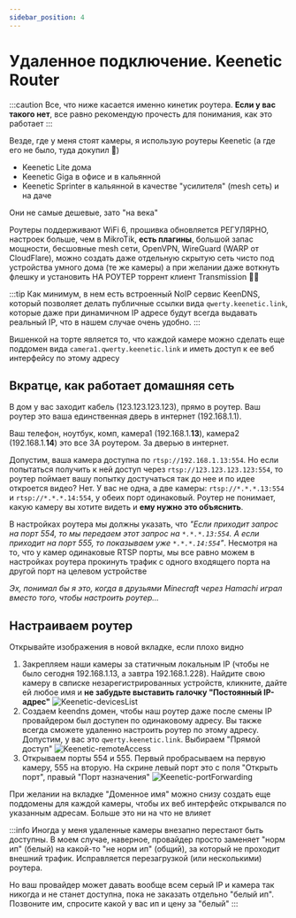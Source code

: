 ```yaml
---
sidebar_position: 4
---
```


# Удаленное подключение. Keenetic Router

:::caution
Все, что ниже касается именно кинетик роутера. **Если у вас такого нет**, все равно рекомендую прочесть для понимания, как это работает
:::

Везде, где у меня стоят камеры, я использую роутеры Keenetic (а где его не было, туда докупил 🙂)

- Keenetic Lite дома
- Keenetic Giga в офисе и в кальянной
- Keenetic Sprinter в кальянной в качестве "усилителя" (mesh сеть) и на даче

Они не самые дешевые, зато "на века"

Роутеры поддерживают WiFi 6, прошивка обновляется РЕГУЛЯРНО, настроек больше, чем в MikroTik, **есть плагины**, большой запас мощности, бесшовные mesh сети, OpenVPN, WireGuard (WARP от CloudFlare), можно создать даже отдельную скрытую сеть чисто под устройства умного дома (те же камеры) а при желании даже воткнуть флешку и установить НА РОУТЕР торрент клиент Transmission 🏴‍☠️

:::tip
Как минимум, в нем есть встроенный NoIP сервис KeenDNS, который позволяет делать публичные ссылки вида `qwerty.keenetic.link`, которые даже при динамичном IP адресе будут всегда выдавать реальный IP, что в нашем случае очень удобно.
:::

Вишенкой на торте является то, что каждой камере можно сделать еще поддомен вида `camera1.qwerty.keenetic.link` и иметь доступ к ее веб интерфейсу по этому адресу

## Вкратце, как работает домашняя сеть

В дом у вас заходит кабель (123.123.123.123), прямо в роутер. Ваш роутер это ваша единственная дверь в интернет (192.168.1.1).

Ваш телефон, ноутбук, комп, камера1 (192.168.1.**13**), камера2 (192.168.1.**14**) это все ЗА роутером. За дверью в интернет.

Допустим, ваша камера доступна по `rtsp://192.168.1.13:554`. Но если попытаться получить к ней доступ через `rtsp://123.123.123.123:554`, то роутер поймает вашу попытку достучаться так до нее и по идее откроется видео? Нет. У вас не одна, а две камеры: `rtsp://*.*.*.13:554` и `rtsp://*.*.*.14:554`, у обеих порт одинаковый. Роутер не понимает, какую камеру вы хотите видеть и **ему нужно это объяснить**.

В настройках роутера мы должны указать, что *"Если приходит запрос на порт 554, то мы передаем этот запрос на `*.*.*.13:554`. А если приходит на порт 555, то показываем уже `*.*.*.14:554`"*. Несмотря на то, что у камер одинаковые RTSP порты, мы все равно можем в настройках роутера прокинуть трафик с одного входящего порта на другой порт на целевом устройстве

*Эх, понимал бы я это, когда в друзьями Minecraft через Hamachi играл вместо того, чтобы настроить роутер...*

## Настраиваем роутер

Открывайте изображения в новой вкладке, если плохо видно

1. Закрепляем наши камеры за статичным локальным IP (чтобы не было сегодня 192.168.1.13, а завтра 192.168.1.228). Найдите свою камеру в свписке незарегистрированных устройств, кликните, дайте ей любое имя и **не забудьте выставить галочку "Постоянный IP-адрес"**
   ![Keenetic-devicesList](https://i.imgur.com/jOdy9Iz.png)
2. Создаем keendns домен, чтобы наш роутер даже после смены IP провайдером был доступен по одинаковому адресу. Вы также всегда сможете удаленно настроить роутер по этому адресу. Допустим, у вас это `qwerty.keenetic.link`. Выбираем "Прямой доступ"
   ![Keenetic-remoteAccess](https://i.imgur.com/hAGWguY.png)
3. Открываем порты 554 и 555. Первый пробрасываем на первую камеру, 555 на вторую. На скрине левый порт это с поля "Открыть порт", правый "Порт назначения"
   ![Keenetic-portForwarding](https://i.imgur.com/CNGwEym.png)

При желании на вкладке "Доменное имя" можно снизу создать еще поддомены для каждой камеры, чтобы их веб интерфейс открывался по указанным адресам. Больше это ни на что не влияет

:::info
Иногда у меня удаленные камеры внезапно перестают быть доступны. В моем случае, наверное, провайдер просто заменяет "норм ип" (белый) на какой-то "не норм ип" (общий), за который не проходит внешний трафик. Исправляется перезагрузкой (или несколькими) роутера.

Но ваш провайдер может давать вообще всем серый IP и камера так никогда и не станет доступна, пока не заказать отдельно "белый ип". Позвоните им, спросите какой у вас ип и цену за "белый"
:::


